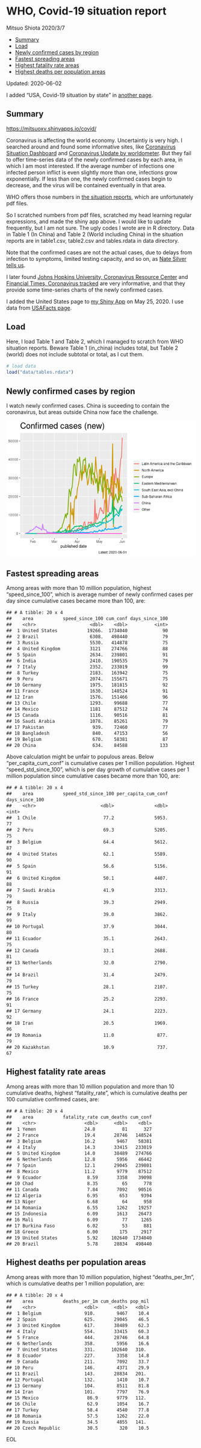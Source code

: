 WHO, Covid-19 situation report
================
Mitsuo Shiota
2020/3/7

  - [Summary](#summary)
  - [Load](#load)
  - [Newly confirmed cases by region](#newly-confirmed-cases-by-region)
  - [Fastest spreading areas](#fastest-spreading-areas)
  - [Highest fatality rate areas](#highest-fatality-rate-areas)
  - [Highest deaths per population
    areas](#highest-deaths-per-population-areas)

Updated: 2020-06-02

I added “USA, Covid-19 situation by state” in [another page](USA.md).

## Summary

<https://mitsuoxv.shinyapps.io/covid/>

Coronavirus is affecting the world economy. Uncertaintiy is very high. I
searched around and found some informative sites, like [Coronavirus
Situation
Dashboard](https://who.maps.arcgis.com/apps/opsdashboard/index.html#/c88e37cfc43b4ed3baf977d77e4a0667)
and [Coronavirus Update by
worldometer](https://www.worldometers.info/coronavirus/). But they fail
to offer time-series data of the newly confirmed cases by each area, in
which I am most interested. If the average number of infections one
infected person inflict is even slightly more than one, infections grow
exponentially. If less than one, the newly confirmed cases begin to
decrease, and the virus will be contained eventually in that area.

WHO offers those numbers in [the situation
reports](https://www.who.int/emergencies/diseases/novel-coronavirus-2019/situation-reports/),
which are unfortunately pdf files.

So I scratched numbers from pdf files, scratched my head learning
regular expressions, and made the shiny app above. I would like to
update frequently, but I am not sure. The ugly codes I wrote are in R
directory. Data in Table 1 (In China) and Table 2 (World including
China) in the situation reports are in table1.csv, table2.csv and
tables.rdata in data directory.

Note that the confirmed cases are not the actual cases, due to delays
from infection to symptoms, limited testing capacity, and so on, as
[Nate Silver tells
us](https://fivethirtyeight.com/features/coronavirus-case-counts-are-meaningless/).

I later found [Johns Hopkins University, Coronavirus Resource
Center](https://coronavirus.jhu.edu/) and [Financial Times, Coronavirus
tracked](https://www.ft.com/content/a26fbf7e-48f8-11ea-aeb3-955839e06441)
are very informative, and that they provide some time-series charts of
the newly confirmed cases.

I added the United States page to [my Shiny
App](https://mitsuoxv.shinyapps.io/covid/) on May 25, 2020. I use data
from [USAFacts
page](https://usafacts.org/visualizations/coronavirus-covid-19-spread-map/).

## Load

Here, I load Table 1 and Table 2, which I managed to scratch from WHO
situation reports. Beware Table 1 (in\_china) includes total, but Table
2 (world) does not include subtotal or total, as I cut them.

``` r
# load data
load("data/tables.rdata")
```

## Newly confirmed cases by region

I watch newly confirmed cases. China is suceeding to contain the
coronavirus, but areas outside China now face the challenge.

![](README_files/figure-gfm/chart-1.png)<!-- -->

## Fastest spreading areas

Among areas with more than 10 million population, highest
“speed\_since\_100”, which is average number of newly confirmed cases
per day since cumulative cases became more than 100, are:

    ## # A tibble: 20 x 4
    ##    area           speed_since_100 cum_conf days_since_100
    ##    <chr>                    <dbl>    <dbl>          <int>
    ##  1 United States           19266.  1734040             90
    ##  2 Brazil                   6308.   498440             79
    ##  3 Russia                   5530.   414878             75
    ##  4 United Kingdom           3121    274766             88
    ##  5 Spain                    2634.   239801             91
    ##  6 India                    2410.   190535             79
    ##  7 Italy                    2352.   233019             99
    ##  8 Turkey                   2183.   163942             75
    ##  9 Peru                     2074.   155671             75
    ## 10 Germany                  1975.   181815             92
    ## 11 France                   1630.   148524             91
    ## 12 Iran                     1576.   151466             96
    ## 13 Chile                    1293.    99688             77
    ## 14 Mexico                   1181     87512             74
    ## 15 Canada                   1116.    90516             81
    ## 16 Saudi Arabia             1078.    85261             79
    ## 17 Pakistan                  939.    72460             77
    ## 18 Bangladesh                840.    47153             56
    ## 19 Belgium                   670.    58381             87
    ## 20 China                     634.    84588            133

Above calculation might be unfair to populous areas. Below
“per\_capita\_cum\_conf” is cumulative cases per 1 million population.
Highest “speed\_std\_since\_100”, which is per day growth of cumulative
cases per 1 million population since cumulative cases became more than
100, are:

    ## # A tibble: 20 x 4
    ##    area           speed_std_since_100 per_capita_cum_conf days_since_100
    ##    <chr>                        <dbl>               <dbl>          <int>
    ##  1 Chile                         77.2               5953.             77
    ##  2 Peru                          69.3               5205.             75
    ##  3 Belgium                       64.4               5612.             87
    ##  4 United States                 62.1               5589.             90
    ##  5 Spain                         56.6               5156.             91
    ##  6 United Kingdom                50.1               4407.             88
    ##  7 Saudi Arabia                  41.9               3313.             79
    ##  8 Russia                        39.3               2949.             75
    ##  9 Italy                         39.0               3862.             99
    ## 10 Portugal                      37.9               3044.             80
    ## 11 Ecuador                       35.1               2643.             75
    ## 12 Canada                        33.1               2688.             81
    ## 13 Netherlands                   32.0               2790.             87
    ## 14 Brazil                        31.4               2479.             79
    ## 15 Turkey                        28.1               2107.             75
    ## 16 France                        25.2               2293.             91
    ## 17 Germany                       24.1               2223.             92
    ## 18 Iran                          20.5               1969.             96
    ## 19 Romania                       11.0                877.             79
    ## 20 Kazakhstan                    10.9                737.             67

## Highest fatality rate areas

Among areas with more than 10 million population and more than 10
cumulative deaths, highest “fatality\_rate”, which is cumulative deaths
per 100 cumulative confirmed cases, are:

    ## # A tibble: 20 x 4
    ##    area           fatality_rate cum_deaths cum_conf
    ##    <chr>                  <dbl>      <dbl>    <dbl>
    ##  1 Yemen                  24.8          81      327
    ##  2 France                 19.4       28746   148524
    ##  3 Belgium                16.2        9467    58381
    ##  4 Italy                  14.3       33415   233019
    ##  5 United Kingdom         14.0       38489   274766
    ##  6 Netherlands            12.8        5956    46442
    ##  7 Spain                  12.1       29045   239801
    ##  8 Mexico                 11.2        9779    87512
    ##  9 Ecuador                 8.59       3358    39098
    ## 10 Chad                    8.35         65      778
    ## 11 Canada                  7.84       7092    90516
    ## 12 Algeria                 6.95        653     9394
    ## 13 Niger                   6.68         64      958
    ## 14 Romania                 6.55       1262    19257
    ## 15 Indonesia               6.09       1613    26473
    ## 16 Mali                    6.09         77     1265
    ## 17 Burkina Faso            6.02         53      881
    ## 18 Greece                  6.00        175     2917
    ## 19 United States           5.92     102640  1734040
    ## 20 Brazil                  5.78      28834   498440

## Highest deaths per population areas

Among areas with more than 10 million population, highest
“deaths\_per\_1m”, which is cumulative deaths per 1 million
population, are:

    ## # A tibble: 20 x 4
    ##    area           deaths_per_1m cum_deaths pop_mil
    ##    <chr>                  <dbl>      <dbl>   <dbl>
    ##  1 Belgium                910.        9467    10.4
    ##  2 Spain                  625.       29045    46.5
    ##  3 United Kingdom         617.       38489    62.3
    ##  4 Italy                  554.       33415    60.3
    ##  5 France                 444.       28746    64.8
    ##  6 Netherlands            358.        5956    16.6
    ##  7 United States          331.      102640   310. 
    ##  8 Ecuador                227.        3358    14.8
    ##  9 Canada                 211.        7092    33.7
    ## 10 Peru                   146.        4371    29.9
    ## 11 Brazil                 143.       28834   201. 
    ## 12 Portugal               132.        1410    10.7
    ## 13 Germany                104.        8511    81.8
    ## 14 Iran                   101.        7797    76.9
    ## 15 Mexico                  86.9       9779   112. 
    ## 16 Chile                   62.9       1054    16.7
    ## 17 Turkey                  58.4       4540    77.8
    ## 18 Romania                 57.5       1262    22.0
    ## 19 Russia                  34.5       4855   141. 
    ## 20 Czech Republic          30.5        320    10.5

EOL
